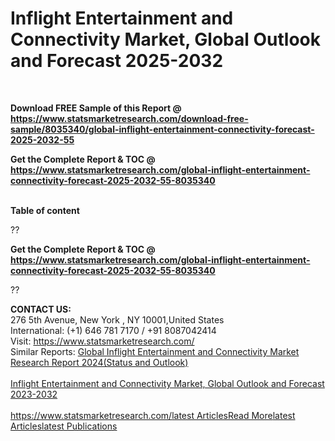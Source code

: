 <h1>Inflight Entertainment and Connectivity Market, Global Outlook and Forecast 2025-2032</h1><br/><p><strong>Download FREE Sample of this Report @ <a href="https://www.statsmarketresearch.com/download-free-sample/8035340/global-inflight-entertainment-connectivity-forecast-2025-2032-55">https://www.statsmarketresearch.com/download-free-sample/8035340/global-inflight-entertainment-connectivity-forecast-2025-2032-55</a></strong></p>

<div><b>Get the Complete Report & TOC @ <a href="https://www.statsmarketresearch.com/global-inflight-entertainment-connectivity-forecast-2025-2032-55-8035340">https://www.statsmarketresearch.com/global-inflight-entertainment-connectivity-forecast-2025-2032-55-8035340</a></b></div>

<p><br />
<b>Table of content</b></p>

<p>??</p>

<div><b>Get the Complete Report & TOC @ <a href="https://www.statsmarketresearch.com/global-inflight-entertainment-connectivity-forecast-2025-2032-55-8035340">https://www.statsmarketresearch.com/global-inflight-entertainment-connectivity-forecast-2025-2032-55-8035340</a></b></div>

<p>??</p>

<p><b>CONTACT US:</b><br />
276 5th Avenue, New York , NY 10001,United States<br />
International: (+1) 646 781 7170 / +91 8087042414<br />
Visit: <a href="https://www.statsmarketresearch.com/">https://www.statsmarketresearch.com/</a><br />
Similar Reports: <a href="https://www.statsmarketresearch.com/global-inflight-entertainment-connectivity-forecast-2025-2032-55-8035340">Global Inflight Entertainment and Connectivity Market Research Report 2024(Status and Outlook)</a><br />
<br />
<a href="https://www.statsmarketresearch.com/global-inflight-entertainment-connectivity-forecast-2025-2032-55-8035340">Inflight Entertainment and Connectivity Market, Global Outlook and Forecast 2023-2032</a><br />
<br />
<a href="https://gyeongbokgung.com">https://www.statsmarketresearch.com/</a><a href="https://hallyeomaritime.com">latest Articles</a><a href="https://jingwansa.com">Read More</a><a href="https://nguoiviet.jp/">latest Articles</a><a href="https://www.intelmarketresearch.com/">latest Publications</a></p>
